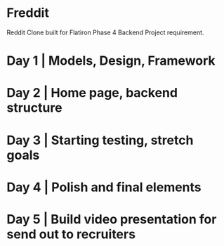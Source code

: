 # Freddit

Reddit Clone built for Flatiron Phase 4 Backend Project requirement.


# Day 1 | Models, Design, Framework

# Day 2 | Home page, backend structure

# Day 3 | Starting testing, stretch goals

# Day 4 | Polish and final elements

# Day 5 | Build video presentation for send out to recruiters
